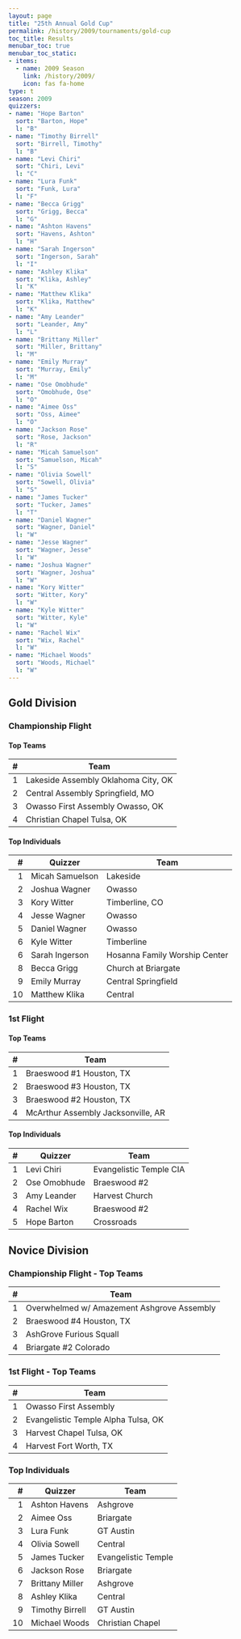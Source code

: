 ```yaml
---
layout: page
title: "25th Annual Gold Cup"
permalink: /history/2009/tournaments/gold-cup
toc_title: Results
menubar_toc: true
menubar_toc_static:
- items:
  - name: 2009 Season
    link: /history/2009/
    icon: fas fa-home
type: t
season: 2009
quizzers:
- name: "Hope Barton"
  sort: "Barton, Hope"
  l: "B"
- name: "Timothy Birrell"
  sort: "Birrell, Timothy"
  l: "B"
- name: "Levi Chiri"
  sort: "Chiri, Levi"
  l: "C"
- name: "Lura Funk"
  sort: "Funk, Lura"
  l: "F"
- name: "Becca Grigg"
  sort: "Grigg, Becca"
  l: "G"
- name: "Ashton Havens"
  sort: "Havens, Ashton"
  l: "H"
- name: "Sarah Ingerson"
  sort: "Ingerson, Sarah"
  l: "I"
- name: "Ashley Klika"
  sort: "Klika, Ashley"
  l: "K"
- name: "Matthew Klika"
  sort: "Klika, Matthew"
  l: "K"
- name: "Amy Leander"
  sort: "Leander, Amy"
  l: "L"
- name: "Brittany Miller"
  sort: "Miller, Brittany"
  l: "M"
- name: "Emily Murray"
  sort: "Murray, Emily"
  l: "M"
- name: "Ose Omobhude"
  sort: "Omobhude, Ose"
  l: "O"
- name: "Aimee Oss"
  sort: "Oss, Aimee"
  l: "O"
- name: "Jackson Rose"
  sort: "Rose, Jackson"
  l: "R"
- name: "Micah Samuelson"
  sort: "Samuelson, Micah"
  l: "S"
- name: "Olivia Sowell"
  sort: "Sowell, Olivia"
  l: "S"
- name: "James Tucker"
  sort: "Tucker, James"
  l: "T"
- name: "Daniel Wagner"
  sort: "Wagner, Daniel"
  l: "W"
- name: "Jesse Wagner"
  sort: "Wagner, Jesse"
  l: "W"
- name: "Joshua Wagner"
  sort: "Wagner, Joshua"
  l: "W"
- name: "Kory Witter"
  sort: "Witter, Kory"
  l: "W"
- name: "Kyle Witter"
  sort: "Witter, Kyle"
  l: "W"
- name: "Rachel Wix"
  sort: "Wix, Rachel"
  l: "W"
- name: "Michael Woods"
  sort: "Woods, Michael"
  l: "W"
---
```


## Gold Division

### Championship Flight

#### Top Teams

|    # | Team                                |
| ---: | ----------------------------------- |
|    1 | Lakeside Assembly Oklahoma City, OK |
|    2 | Central Assembly Springfield, MO    |
|    3 | Owasso First Assembly Owasso, OK    |
|    4 | Christian Chapel Tulsa, OK          |

#### Top Individuals

|    # | Quizzer         | Team                          |
| ---: | --------------- | ----------------------------- |
|    1 | Micah Samuelson | Lakeside                      |
|    2 | Joshua Wagner   | Owasso                        |
|    3 | Kory Witter     | Timberline, CO                |
|    4 | Jesse Wagner    | Owasso                        |
|    5 | Daniel Wagner   | Owasso                        |
|    6 | Kyle Witter     | Timberline                    |
|    6 | Sarah Ingerson  | Hosanna Family Worship Center |
|    8 | Becca Grigg     | Church at Briargate           |
|    9 | Emily Murray    | Central Springfield           |
|   10 | Matthew Klika   | Central                       |

### 1st Flight

#### Top Teams

|    # | Team                               |
| ---: | ---------------------------------- |
|    1 | Braeswood #1 Houston, TX           |
|    2 | Braeswood #3 Houston, TX           |
|    3 | Braeswood #2 Houston, TX           |
|    4 | McArthur Assembly Jacksonville, AR |

#### Top Individuals

|    # | Quizzer      | Team                    |
| ---: | ------------ | ----------------------- |
|    1 | Levi Chiri   | Evangelistic Temple CIA |
|    2 | Ose Omobhude | Braeswood #2            |
|    3 | Amy Leander  | Harvest Church          |
|    4 | Rachel Wix   | Braeswood #2            |
|    5 | Hope Barton  | Crossroads              |

## Novice Division

### Championship Flight - Top Teams

|    # | Team                                       |
| ---: | ------------------------------------------ |
|    1 | Overwhelmed w/ Amazement Ashgrove Assembly |
|    2 | Braeswood #4 Houston, TX                   |
|    3 | AshGrove Furious Squall                    |
|    4 | Briargate #2 Colorado                      |

### 1st Flight - Top Teams

|    # | Team                                |
| ---: | ----------------------------------- |
|    1 | Owasso First Assembly               |
|    2 | Evangelistic Temple Alpha Tulsa, OK |
|    3 | Harvest Chapel Tulsa, OK            |
|    4 | Harvest Fort Worth, TX              |

### Top Individuals

|    # | Quizzer         | Team                |
| ---: | --------------- | ------------------- |
|    1 | Ashton Havens   | Ashgrove            |
|    2 | Aimee Oss       | Briargate           |
|    3 | Lura Funk       | GT Austin           |
|    4 | Olivia Sowell   | Central             |
|    5 | James Tucker    | Evangelistic Temple |
|    6 | Jackson Rose    | Briargate           |
|    7 | Brittany Miller | Ashgrove            |
|    8 | Ashley Klika    | Central             |
|    9 | Timothy Birrell | GT Austin           |
|   10 | Michael Woods   | Christian Chapel    |
